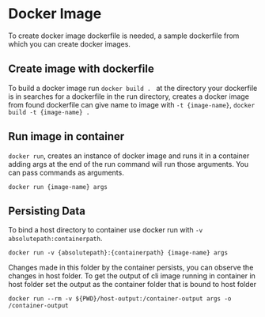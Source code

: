 # Docker Image

To create docker image dockerfile is needed, a sample dockerfile from which you
can create docker images.

## Create image with dockerfile

To build a docker image run `docker build . `  at the directory your dockerfile
is in searches for a dockerfile in the run directory, creates a docker image
from found dockerfile can give name to image with
`-t {image-name}`, `docker build -t {image-name} . `

## Run image in container

`docker run`, creates an instance of docker image and runs it in a container
adding args at the end of the run command will run those arguments. You can
pass commands as arguments.

`docker run {image-name} args`

## Persisting Data 

To bind a host directory to container use docker run with
`-v absolutepath:containerpath`.

`docker run -v {absolutepath}:{containerpath} {image-name} args`

Changes made in this folder by the container persists, you can observe the
changes in host folder. To get the output of cli image running in container in
host folder set the output as the container folder that is bound to host folder

`docker run --rm -v ${PWD}/host-output:/container-output args -o /container-output`